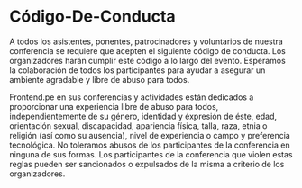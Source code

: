 # Código-De-Conducta

A todos los asistentes, ponentes, patrocinadores y voluntarios de nuestra conferencia se requiere que acepten el siguiente código de conducta. Los organizadores harán cumplir este código a lo largo del evento. Esperamos la colaboración de todos los participantes para ayudar a asegurar un ambiente agradable y libre de abuso para todos.

Frontend.pe en sus conferencias y actividades están dedicados a proporcionar una experiencia libre de abuso para todos, independientemente de su género, identidad y éxpresión de éste, edad, orientación sexual, discapacidad, apariencia física, talla, raza, etnia o religión (así como su ausencia), nivel de experiencia o campo y preferencia tecnológica. No toleramos abusos de los participantes de la conferencia en ninguna de sus formas. Los participantes de la conferencia que violen estas reglas pueden ser sancionados o expulsados de la misma a criterio de los organizadores.
